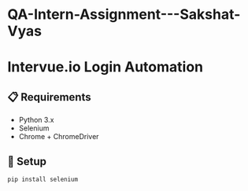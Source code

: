 # QA-Intern-Assignment---Sakshat-Vyas
# Intervue.io Login Automation

## 📋 Requirements
- Python 3.x
- Selenium
- Chrome + ChromeDriver

## 🚀 Setup
```bash
pip install selenium
